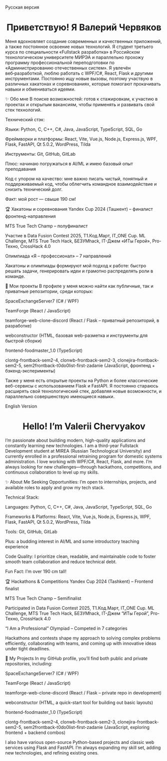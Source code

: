 Русская версия
<h1 align="center">Приветствую! Я&nbsp;Валерий Червяков</h1>
Меня вдохновляет создание современных и качественных приложений, а также постоянное освоение новых технологий. Я студент третьего курса по специальности «Fullstack разработка» в Российском технологическом университете МИРЭА и параллельно прохожу программу профессиональной переподготовки по «Администрированию отечественных систем». Я увлечён веб‑разработкой, люблю работать с WPF/C#, React, Flask и другими инструментами. Постоянно ищу новые вызовы, поэтому участвую в различных хакатонах и соревнованиях, которые помогают прокачивать навыки и обмениваться идеями.

:sparkles: Обо мне
В поиске возможностей: готов к стажировкам, к участию в проектах и открытым вакансиям, чтобы применять и развивать свой стек технологий.

Технический стэк:

Языки: Python, C, C++, C#, Java, JavaScript, TypeScript, SQL, Go

Фреймворки и платформы: React, Vite, Vue.js, Node.js, Express.js, WPF, Flask, FastAPI, Qt 5.0.2, WordPress, Tilda

Инструменты: Git, GitHub, GitLab

Плюс: начинаю погружаться в AI/ML и имею базовый опыт преподавания

Код с упором на качество: мне важно писать чистый, понятный и поддерживаемый код, чтобы облегчить командное взаимодействие и снизить технический долг.

Факт: мой рост — свыше 190 см!

:trophy: Хакатоны и соревнования
Yandex Cup 2024 (Ташкент) – финалист фронтенд-направления

MTS True Tech Champ – полуфиналист

Участие в Data Fusion Contest 2025, Т1.Код.Март, IT_ONE Cup. ML Challenge, MTS True Tech Hack, БЕЗУМhack, IT-Джем «ИТы Герой», Pro-Техно, CrossHack 4.0

Олимпиада «Я – профессионал» – 7 направлений

Хакатоны и олимпиады формируют мой подход к работе: быстро решать задачи, генерировать идеи и грамотно распределять роли в команде.

:rocket: Мои проекты
В профиле у меня можно найти как публичные, так и приватные репозитории, среди которых:

SpaceExchangeServer7 (C# / WPF)

TeamForge (React / JavaScript)

teamforge-web-clone-discord (React / Flask – приватный репозиторий, в разработке)

webconstructor (HTML, базовая web-разметка и инструменты для быстрой сборки)

frontend-foodmaster_1.0 (TypeScript)

clontg-frontback-sem2-4, clonwb-frontback-sem2-3, clonejira-frontback-sem2-5, sem2frontback-t0do0list-first-zadanie (JavaScript, фронтенд + бэкенд-эксперименты)

Также у меня есть открытые проекты на Python и более классические веб-сервисы с использованием Flask и FastAPI. Я постоянно стараюсь расширять свой технологический стек, добавляя новые возможности, и параллельно совершенствую имеющиеся навыки.









English Version
<h1 align="center">Hello! I’m&nbsp;Valerii Chervyakov</h1>
I’m passionate about building modern, high-quality applications and constantly learning new technologies. I am a third-year Fullstack Development student at MIREA (Russian Technological University) and currently enrolled in a professional retraining program for domestic systems administration. I love working with WPF/C#, React, Flask, and more. I’m always looking for new challenges—through hackathons, competitions, and continuous collaboration to level up my skills.

:sparkles: About Me
Seeking Opportunities: I’m open to internships, projects, and available roles to apply and grow my tech stack.

Technical Stack:

Languages: Python, C, C++, C#, Java, JavaScript, TypeScript, SQL, Go

Frameworks & Platforms: React, Vite, Vue.js, Node.js, Express.js, WPF, Flask, FastAPI, Qt 5.0.2, WordPress, Tilda

Tools: Git, GitHub, GitLab

Plus: a budding interest in AI/ML and some introductory teaching experience

Code Quality: I prioritize clean, readable, and maintainable code to foster smooth team collaboration and reduce technical debt.

Fun Fact: I’m over 190 cm tall!

:trophy: Hackathons & Competitions
Yandex Cup 2024 (Tashkent) – Frontend finalist

MTS True Tech Champ – Semifinalist

Participated in Data Fusion Contest 2025, T1.Код.Март, IT_ONE Cup. ML Challenge, MTS True Tech Hack, БЕЗУМhack, IT-Джем “ИТы Герой”, Pro-Техно, CrossHack 4.0

“I Am a Professional” Olympiad – Competed in 7 categories

Hackathons and contests shape my approach to solving complex problems efficiently, collaborating with teams, and coming up with innovative ideas under tight deadlines.

:rocket: My Projects
In my GitHub profile, you’ll find both public and private repositories, including:

SpaceExchangeServer7 (C# / WPF)

TeamForge (React / JavaScript)

teamforge-web-clone-discord (React / Flask – private repo in development)

webconstructor (HTML, a quick-start tool for building out basic layouts)

frontend-foodmaster_1.0 (TypeScript)

clontg-frontback-sem2-4, clonwb-frontback-sem2-3, clonejira-frontback-sem2-5, sem2frontback-t0do0list-first-zadanie (JavaScript, exploring frontend + backend combos)

I also have various open-source Python-based projects and classic web services using Flask and FastAPI. I’m always expanding my skill set, adding new technologies, and refining existing ones.
